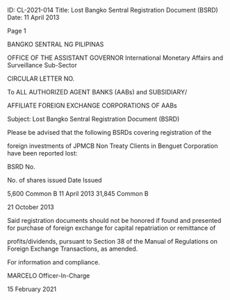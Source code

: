 ID: CL-2021-014
Title: Lost Bangko Sentral Registration Document (BSRD)
Date: 11 April 2013

Page 1

BANGKO SENTRAL NG PILIPINAS

OFFICE OF THE ASSISTANT GOVERNOR International Monetary Affairs and Surveillance Sub-Sector

CIRCULAR LETTER NO.

To ALL AUTHORIZED AGENT BANKS (AABs) and SUBSIDIARY/

AFFILIATE FOREIGN EXCHANGE CORPORATIONS OF AABs

Subject: Lost Bangko Sentral Registration Document (BSRD)

Please be advised that the following BSRDs covering registration of the

foreign investments of JPMCB Non Treaty Clients in Benguet Corporation have been reported lost:

BSRD No.

No. of shares issued Date Issued

5,600 Common B 11 April 2013 31,845 Common B

21 October 2013

Said registration documents should not be honored if found and presented for purchase of foreign exchange for capital repatriation or remittance of

profits/dividends, pursuant to Section 38 of the Manual of Regulations on Foreign Exchange Transactions, as amended.

For information and compliance.

MARCELO Officer-In-Charge

15 February 2021